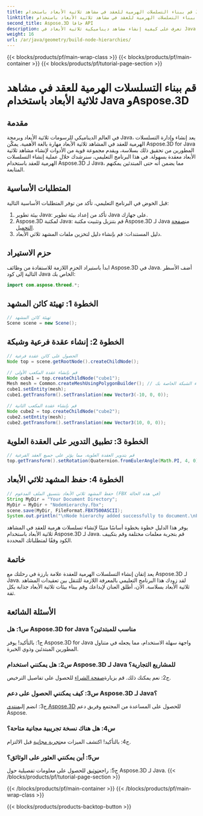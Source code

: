 ```yaml
---
title: قم ببناء التسلسلات الهرمية للعقد في مشاهد ثلاثية الأبعاد باستخدام Java وAspose.3D
linktitle: قم ببناء التسلسلات الهرمية للعقد في مشاهد ثلاثية الأبعاد باستخدام Java وAspose.3D
second_title: Aspose.3D جافا API
description: تعرف على كيفية إنشاء مشاهد ديناميكية ثلاثية الأبعاد في Java باستخدام Aspose.3D. قم بإنشاء تسلسلات هرمية للعقدة دون عناء وقم برفع مستوى لعبة الرسومات ثلاثية الأبعاد الخاصة بك.
weight: 16
url: /ar/java/geometry/build-node-hierarchies/
---
```


{{< blocks/products/pf/main-wrap-class >}}
{{< blocks/products/pf/main-container >}}
{{< blocks/products/pf/tutorial-page-section >}}

# قم ببناء التسلسلات الهرمية للعقد في مشاهد ثلاثية الأبعاد باستخدام Java وAspose.3D

## مقدمة

في العالم الديناميكي للرسومات ثلاثية الأبعاد وبرمجة Java، يعد إنشاء وإدارة التسلسلات الهرمية للعقد في المشاهد ثلاثية الأبعاد مهارة بالغة الأهمية. يمكّن Aspose.3D for Java المطورين من تحقيق ذلك بسلاسة، ويقدم مجموعة قوية من الأدوات لإنشاء مشاهد ثلاثية الأبعاد معقدة بسهولة. في هذا البرنامج التعليمي، سنرشدك خلال عملية إنشاء التسلسلات الهرمية للعقد باستخدام Aspose.3D لـ Java، مما يضمن أنه حتى المبتدئين يمكنهم المتابعة.

## المتطلبات الأساسية

قبل الخوض في البرنامج التعليمي، تأكد من توفر المتطلبات الأساسية التالية:

1. بيئة تطوير Java: تأكد من إعداد بيئة تطوير Java على جهازك.
2.  Aspose.3D لمكتبة Java: قم بتنزيل وتثبيت مكتبة Aspose.3D لـ Java من[صفحة التحميل](https://releases.aspose.com/3d/java/).
3. دليل المستندات: قم بإنشاء دليل لتخزين ملفات المشهد ثلاثي الأبعاد.

## حزم الاستيراد

ابدأ باستيراد الحزم اللازمة للاستفادة من وظائف Aspose.3D في Java. أضف الأسطر التالية إلى كود Java الخاص بك:

```java
import com.aspose.threed.*;

```

## الخطوة 1: تهيئة كائن المشهد

```java
// تهيئة كائن المشهد
Scene scene = new Scene();
```

## الخطوة 2: إنشاء عقدة فرعية وشبكة

```java
// الحصول على كائن عقدة فرعية
Node top = scene.getRootNode().createChildNode();

// قم بإنشاء عقدة المكعب الأولى
Node cube1 = top.createChildNode("cube1");
Mesh mesh = Common.createMeshUsingPolygonBuilder(); // استخدم طريقة إنشاء الشبكة الخاصة بك
cube1.setEntity(mesh);
cube1.getTransform().setTranslation(new Vector3(-10, 0, 0));

// قم بإنشاء عقدة المكعب الثانية
Node cube2 = top.createChildNode("cube2");
cube2.setEntity(mesh);
cube2.getTransform().setTranslation(new Vector3(10, 0, 0));
```

## الخطوة 3: تطبيق التدوير على العقدة العلوية

```java
// قم بتدوير العقدة العلوية، مما يؤثر على جميع العقد الفرعية
top.getTransform().setRotation(Quaternion.fromEulerAngle(Math.PI, 4, 0));
```

## الخطوة 4: حفظ المشهد ثلاثي الأبعاد

```java
// حفظ المشهد ثلاثي الأبعاد بتنسيق الملف المدعوم (FBX في هذه الحالة)
String MyDir = "Your Document Directory";
MyDir = MyDir + "NodeHierarchy.fbx";
scene.save(MyDir, FileFormat.FBX7500ASCII);
System.out.println("\nNode hierarchy added successfully to document.\nFile saved at " + MyDir);
```

يوفر هذا الدليل خطوة بخطوة أساسًا متينًا لإنشاء تسلسلات هرمية للعقد في المشاهد ثلاثية الأبعاد باستخدام Aspose.3D لـ Java. قم بتجربة معلمات مختلفة وقم بتكييف الكود وفقًا لمتطلباتك المحددة.

## خاتمة

يعد إتقان إنشاء التسلسلات الهرمية للعقدة علامة بارزة في رحلتك مع Aspose.3D لـ Java. لقد زودك هذا البرنامج التعليمي بالمعرفة اللازمة للتنقل بين تعقيدات المشاهد ثلاثية الأبعاد بسلاسة. الآن، أطلق العنان لإبداعك وقم ببناء بيئات ثلاثية الأبعاد جذابة بكل ثقة.

## الأسئلة الشائعة

### س1: هل Aspose.3D for Java مناسب للمبتدئين؟

ج1: بالتأكيد! يوفر Aspose.3D for Java واجهة سهلة الاستخدام، مما يجعله في متناول المطورين المبتدئين وذوي الخبرة.

### س2: هل يمكنني استخدام Aspose.3D لـ Java للمشاريع التجارية؟

 ج2: نعم يمكنك ذلك. قم بزيارة[صفحة الشراء](https://purchase.aspose.com/buy) للحصول على تفاصيل الترخيص.

### س3: كيف يمكنني الحصول على دعم Aspose.3D لـ Java؟

 ج3: انضم إلى[منتدى Aspose.3D](https://forum.aspose.com/c/3d/18) للحصول على المساعدة من المجتمع وفريق دعم Aspose.

### س4: هل هناك نسخة تجريبية مجانية متاحة؟

 ج4: بالتأكيد! اكتشف الميزات مع[تجربة مجانية](https://releases.aspose.com/) قبل الالتزام.

### س5: أين يمكنني العثور على الوثائق؟

 ج5: راجع[توثيق](https://reference.aspose.com/3d/java/) للحصول على معلومات تفصيلية حول Aspose.3D لـ Java.
{{< /blocks/products/pf/tutorial-page-section >}}

{{< /blocks/products/pf/main-container >}}
{{< /blocks/products/pf/main-wrap-class >}}

{{< blocks/products/products-backtop-button >}}
